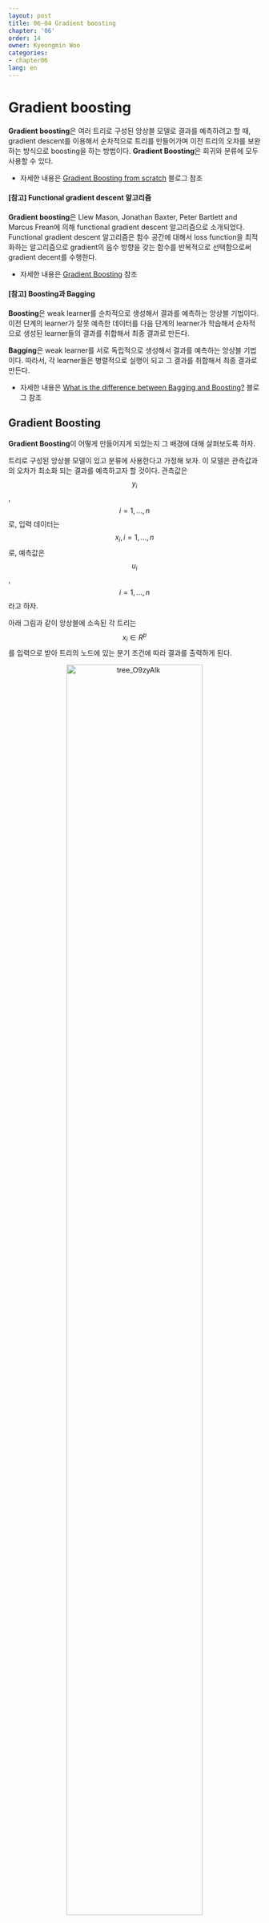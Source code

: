 ```yaml
---
layout: post
title: 06-04 Gradient boosting
chapter: '06'
order: 14
owner: Kyeongmin Woo
categories:
- chapter06
lang: en
---
```


# Gradient boosting

**Gradient boosting**은 여러 트리로 구성된 앙상블 모델로 결과를 예측하려고 할 때,  gradient descent를 이용해서 순차적으로 트리를 만들어가며 이전 트리의 오차를 보완하는 방식으로 boosting을 하는 방법이다. **Gradient Boosting**은 회귀와 분류에 모두 사용할 수 있다.

* 자세한 내용은 [Gradient Boosting from scratch](https://medium.com/mlreview/gradient-boosting-from-scratch-1e317ae4587d) 블로그 참조


#### [참고] Functional gradient descent 알고리즘
**Gradient boosting**은 Llew Mason, Jonathan Baxter, Peter Bartlett and Marcus Frean에 의해 functional gradient descent 알고리즘으로 소개되었다.  Functional gradient descent 알고리즘은 함수 공간에 대해서 loss function을 최적화하는 알고리즘으로 gradient의 음수 방향을 갖는 함수를 반복적으로 선택함으로써 gradient decent를 수행한다.

* 자세한 내용은 [Gradient Boosting](https://en.wikipedia.org/wiki/Gradient_boosting) 참조

#### [참고] Boosting과 Bagging
**Boosting**은 weak learner를 순차적으로 생성해서 결과를 예측하는 앙상블 기법이다. 이전 단계의 learner가 잘못 예측한 데이터를 다음 단계의 learner가 학습해서 순차적으로 생성된 learner들의 결과를 취합해서 최종 결과로 만든다.

**Bagging**은 weak learner를 서로 독립적으로 생성해서 결과를 예측하는 앙상블 기법이다. 따라서, 각 learner들은 병렬적으로 실행이 되고 그 결과를 취합해서 최종 결과로 만든다.

* 자세한 내용은 [What is the difference between Bagging and Boosting?](https://quantdare.com/what-is-the-difference-between-bagging-and-boosting/)  블로그 참조
## Gradient Boosting
**Gradient Boosting**이 어떻게 만들어지게 되었는지 그 배경에 대해 살펴보도록 하자.

트리로 구성된 앙상블 모델이 있고 분류에 사용한다고 가정해 보자. 이 모델은 관측값과의 오차가 최소화 되는 결과를 예측하고자 할 것이다. 관측값은 $$y_i$$, $$i=1,\dots,n$$로, 입력 데이터는 $$x_i, i=1,\dots,n$$로, 예측값은 $$u_i$$, $$i=1,\dots,n$$라고 하자.

아래 그림과 같이 앙상블에 소속된 각 트리는 $$x_i \in R^p$$를 입력으로 받아 트리의 노드에 있는 분기 조건에 따라 결과를 출력하게 된다.

<figure class="image" style="align: center;">
<p align="center">
  <img src="{{ site.baseurl }}/img/chapter_img/chapter06/06_04_tree_O9zyAlk.png" alt="tree_O9zyAlk" width="80%" height="80%">
  <figcaption style="text-align: center;">$$\text{[Fig 1] Example of Tree }T_j\text{ [3]}$$</figcaption>
</p>
</figure>

앙상블 모델의 예측값 $$u_i$$는 각 트리의 결과를 가중 합산해서 계산할 수 있다. (여기서 $$T_j(x_i)$$는 트리 $$j$$가 $$x_i$$를 입력으로 받아 출력한 결과이다.)

>
$$ \begin{equation}
u_i = \sum_{j=1}^M \beta_j T_j(x_i)
\end{equation} $$

Loss 함수의 경우 관측값과 예측값의 오차가 최소화되도록 오차 제곱의 합 형태인 $$L=(y_i,u_i)=(y_i - u_i)^2$$로 정의할 수 있다.
>
$$ \begin{equation}
\min_{\beta} \sum_{i=1}^n L\left(y_i, \sum_{j=1}^M \beta_j T_j(x_i)\right)
\end{equation} $$

일반적으로 앙상블 모델에서 트리 구성을 할 때는 고정 depth를 갖는 작은 트리를 아주 여러개 만든다. 왜냐하면 트리를 작게 하면 메모리도 적게 사용하고 예측도 빠르게 할 수 으며 트리의 개수가 많아질 수록 앙상블의 성능은 좋아지게 되기 때문이다. 일반적으로 트리의 depth는 5이하로 고정한다.

따라서, 이 문제의 경우 각 트리에 정의된 노드 조건이 매우 다양하고 아주 많은 트리의 결과가 선형 결합되기 때문에 트리 공간이 상당히 크다. 따라서, 최적화를 하기가 매우 어려운 문제라고 할 수 있다.

이 문제를 풀려면 최적화 문제를 좀 더 쉬운 문제로 바꿔야 한다. 원래 최적화 문제는 Loss 함수를 최소화하는 $$M$$개의 가중치 $$\beta_j$$를 찾는 문제이다. 이 문제를 예측값 $$u$$에 대한 함수 $$f(u)$$를 최소화 문제 $$\min_{u} f(u)$$로 생각해 보자. 함수 $$f(u)$$가 Loss 함수 $$L(y,u)$$라고 하면 Loss 함수를 최소화 하는 $$u$$를 찾는 것이 쉽게 재정의된 문제라고 할 수 있다. (여기서 $$n$$은 데이터 개수이다.)

**Gradient boosting**는 $$\min_{u} f(u)$$로 재정의된 최소화 문제를 gradient descent를 이용해서 푸는 기법을 말한다.

## Algorithm
**Gradient boosting** 알고리즘은 $$\min_u L(y, u)$$의 최적해 $$u^*$$를 찾기 위해 다음과 같은 방식으로 gradient descent를 수행한다.

1. 초기 값은 임의의 트리의 결과 값으로 $$u^{(0)}=T_0$$와 같이 설정한다. 그리고, 다음의 2~4 단계를 반복한다.

2. $$n$$개의 데이터의 가장 최근의 예측값인 $$u^{(k-1)}$$에 대한 음수 gradient를 계산한다.
>
$$ \begin{equation}
d_i = - \left . \left[ \frac{\partial L(y_i,u_i)}{\partial u_i} \right] \right|_{u_i = u_i^{(k-1)}}, i=1,\dots,n
\end{equation} $$

3. $$n$$개 데이터에 대한 gradient $$d_i$$와 트리의 결과 $$T(x_i)$$가 가장 비슷한 트리 $$T_k$$를 찾는다.
>
$$ \begin{equation}
\min_{\text{trees } T} \sum_{i=1}^n (d_i-T(x_i))^2
\end{equation} $$

4. Step size $$a_k$$를 계산하고 위에서 찾은 $$T_k$$를 이용하여 예측값을 업데이트한다.
>
$$u^{(k)}=u^{(k-1)} + \alpha_k T_k$$

이 알고리즘은 gradient descent로 최적해 $$u^*$$를 찾기 위해 $$u$$에 대한 gradient $$d$$를 구하고, $$d$$에 가장 가까운 $$T_k$$를 찾아서 업데이트 식에 gradient 대신 $$T_k$$를 대입해서 다음 위치를 구한다.

이렇게 해서 구한 최종 예측값 $$u^*$$는 앞에서 정의했던 트리 결과의 가중 합산과 동일해짐을 알 수 있다. (즉, 재귀식 형태의 업데이트 식 $$u^{(k)}=u^{(k-1)} + \alpha_k T_k$$을 $$k=0$$까지 풀어보면 $$u^* = \sum_{k=1}^n \alpha_k T_k$$가 되어 트리 결과의 가중 합산 형태로 만들 수 있다. )





